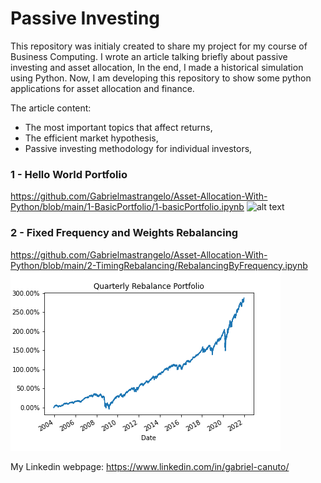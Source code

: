 # Passive Investing

This repository was initialy created to share my project for my course of Business Computing.
I wrote an article talking briefly about passive investing and asset allocation, 
In the end, I made a historical simulation using Python. Now, I am developing this repository to show some
python applications for asset allocation and finance.

The article content:
- The most important topics that affect returns,
- The efficient market hypothesis,
- Passive investing methodology for individual investors,

### 1 - Hello World Portfolio
https://github.com/Gabrielmastrangelo/Asset-Allocation-With-Python/blob/main/1-BasicPortfolio/1-basicPortfolio.ipynb
![alt text](https://github.com/Gabrielmastrangelo/BCPT-123_Word_Power_Project/blob/main/Plot.png)

### 2 - Fixed Frequency and Weights Rebalancing 
https://github.com/Gabrielmastrangelo/Asset-Allocation-With-Python/blob/main/2-TimingRebalancing/RebalancingByFrequency.ipynb
![alt text](https://github.com/Gabrielmastrangelo/Asset-Allocation-With-Python/blob/main/2-TimingRebalancing/Plot.png)

My Linkedin webpage: https://www.linkedin.com/in/gabriel-canuto/
